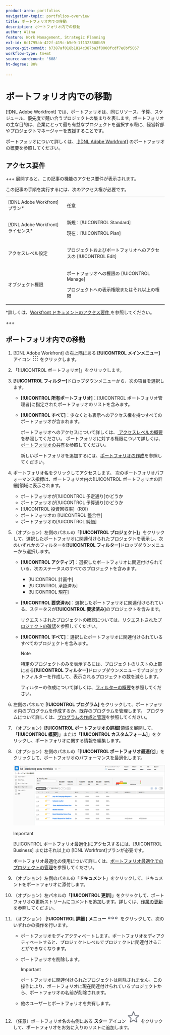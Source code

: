 ```yaml
---
product-area: portfolios
navigation-topic: portfolios-overview
title: ポートフォリオ内での移動
description: ポートフォリオ内での移動
author: Alina
feature: Work Management, Strategic Planning
exl-id: 6c1795ab-422f-419c-b5e9-1f1323800b39
source-git-commit: b7387af018b1814c387ba3f0000fcdf7e0bf5067
workflow-type: tm+mt
source-wordcount: '608'
ht-degree: 80%

---
```


# ポートフォリオ内での移動

<!--
<p data-mc-conditions="QuicksilverOrClassic.Draft mode">(NOTE: This article will need to be further revised and maybe merged into Understanding Portfolios?! (other?!).)</p>
-->

[!DNL Adobe Workfront] では、ポートフォリオは、同じリソース、予算、スケジュール、優先度で競い合うプロジェクトの集まりを表します。ポートフォリオの主な目的は、企業にとって最も有益なプロジェクトを選択する際に、経営幹部やプロジェクトマネージャーを支援することです。

ポートフォリオについて詳しくは、[ [!DNL Adobe Workfront]](../../../manage-work/portfolios/portfolios-overview/portfolio-overview.md) のポートフォリオの概要を参照してください。

## アクセス要件


+++ 展開すると、この記事の機能のアクセス要件が表示されます。

この記事の手順を実行するには、次のアクセス権が必要です。

<table style="table-layout:auto"> 
 <col> 
 <col> 
 <tbody> 
  <tr> 
   <td role="rowheader">[!DNL Adobe Workfront] プラン*</td> 
   <td> <p>任意 </p> </td> 
  </tr> 
  <tr> 
   <td role="rowheader">[!DNL Adobe Workfront] ライセンス*</td> 
   <td> <p>新規：[!UICONTROL Standard] </p>
   <p>現在：[!UICONTROL Plan] </p> </td> 
  </tr> 
  <tr> 
   <td role="rowheader">アクセスレベル設定</td> 
   <td> <p>プロジェクトおよびポートフォリオへのアクセスの [!UICONTROL Edit]</p>  </td> 
  </tr> 
  <tr> 
   <td role="rowheader">オブジェクト権限</td> 
   <td> <p>ポートフォリオへの権限の [!UICONTROL Manage]</p> <p>プロジェクトへの表示権限またはそれ以上の権限</p>  </td> 
  </tr> 
 </tbody> 
</table>

*詳しくは、[Workfront ドキュメントのアクセス要件 ](/help/quicksilver/administration-and-setup/add-users/access-levels-and-object-permissions/access-level-requirements-in-documentation.md) を参照してください。

+++

## ポートフォリオ内での移動

1. [!DNL Adobe Workfront] の右上隅にある **[!UICONTROL メインメニュー]** アイコン ![ メインメニュー ](assets/main-menu-icon.png) をクリックします。

1. 「[!UICONTROL ポートフォリオ]」をクリックします。
1. **[!UICONTROL フィルター]**&#x200B;ドロップダウンメニューから、次の項目を選択します。

   * **[!UICONTROL 所有ポートフォリオ]**：[!UICONTROL ポートフォリオ管理者]に指定されたポートフォリオのリストを含みます。
   * **[!UICONTROL すべて]**：少なくとも表示へのアクセス権を持つすべてのポートフォリオが含まれます。

     ポートフォリオへのアクセスについて詳しくは、[ アクセスレベルの概要 ](../../../administration-and-setup/add-users/access-levels-and-object-permissions/access-levels-overview.md) を参照してください。
ポートフォリオに対する権限について詳しくは、[ポートフォリオの共有](../../../workfront-basics/grant-and-request-access-to-objects/share-a-portfolio.md)を参照してください。

     新しいポートフォリオを追加するには、[ポートフォリオの作成](../../../manage-work/portfolios/create-and-manage-portfolios/create-portfolios.md)を参照してください。

1. ポートフォリオ名をクリックしてアクセスします。
次のポートフォリオパフォーマンス指標は、ポートフォリオ内の[!UICONTROL ポートフォリオの詳細]領域に表示されます。

   * ポートフォリオが[!UICONTROL 予定通り]かどうか
   * ポートフォリオが[!UICONTROL 予算通り]かどうか
   * [!UICONTROL 投資回収率]（ROI）
   * ポートフォリオの [!UICONTROL  整合性]
   * ポートフォリオの[!UICONTROL 純価]

1. （オプション）左側のパネルの「**[!UICONTROL プロジェクト]**」をクリックして、選択したポートフォリオに関連付けられたプロジェクトを表示し、次のいずれかのフィルターを&#x200B;**[!UICONTROL フィルター]**&#x200B;ドロップダウンメニューから選択します。

   * **[!UICONTROL アクティブ]**：選択したポートフォリオに関連付けられている、次のステータスのすべてのプロジェクトを含みます。

      * [!UICONTROL 計画中]
      * [!UICONTROL 承認済み]
      * [!UICONTROL 現在]
   * **[!UICONTROL 要求済み]**：選択したポートフォリオに関連付けられている、ステータスが&#x200B;**[!UICONTROL 要求済み]**&#x200B;のプロジェクトを含みます。

     リクエストされたプロジェクトの確認については、[リクエストされたプロジェクトの確認](../../../manage-work/portfolios/create-and-manage-portfolios/review-requested-projects.md)を参照してください。

   * **[!UICONTROL すべて]**：選択したポートフォリオに関連付けられているすべてのプロジェクトを含みます。

     >[!NOTE]
     >
     >特定のプロジェクトのみを表示するには、プロジェクトのリストの上部にある&#x200B;**[!UICONTROL フィルター]**&#x200B;ドロップダウンメニューでプロジェクトフィルターを作成して、表示されるプロジェクトの数を減らします。

     フィルターの作成について詳しくは、[フィルターの概要](../../../reports-and-dashboards/reports/reporting-elements/filters-overview.md)を参照してください。


1. 左側のパネルで **[!UICONTROL プログラム]** をクリックして、ポートフォリオ内のプログラムを作成するか、既存のプログラムを管理します。
プログラムについて詳しくは、[プログラムの作成と管理](../../../manage-work/portfolios/create-and-manage-programs/create-and-manage-programs.md)を参照してください。

1. （オプション）**[!UICONTROL ポートフォリオの詳細]**&#x200B;領域を展開して、「**[!UICONTROL 概要]**」または「**[!UICONTROL カスタムフォーム]**」をクリックし、ポートフォリオに関する情報を編集します。

1. （オプション）左側のパネルの「**[!UICONTROL ポートフォリオ最適化]**」をクリックして、ポートフォリオのパフォーマンスを最適化します。

   ![Portfolio Optimizer とプロジェクト ](assets/portfolio-optimizer-with-projects-nwe-350x89.png)

   >[!IMPORTANT]
   >
   >[!UICONTROL ポートフォリオ最適化]にアクセスするには、[!UICONTROL Business] またはそれ以上の [!DNL Workfront]プランが必要です。

   ポートフォリオ最適化の使用について詳しくは、[ポートフォリオ最適化でのプロジェクトの管理](../../../manage-work/portfolios/portfolio-optimizer/manage-projects-in-portfolio-optimizer.md)を参照してください。

1. （オプション）左側のパネルの「**ドキュメント**」をクリックして、ドキュメントをポートフォリオに添付します。
1. （オプション）左パネルの「**[!UICONTROL 更新]**」をクリックして、ポートフォリオの更新ストリームにコメントを追加します。詳しくは、[作業の更新](../../../workfront-basics/updating-work-items-and-viewing-updates/update-work.md)を参照してください。
1. （オプション） **[!UICONTROL 詳細 ] メニュー**![ 詳細メニュー ](assets/qs-more-icon-on-an-object.png) をクリックして、次のいずれかの操作を行います。

   * ポートフォリオをディアクティベートします。ポートフォリオをディアクティベートすると、プロジェクトレベルでプロジェクトに関連付けることができなくなります。
   * ポートフォリオを削除します。

     >[!IMPORTANT]
     >
     >ポートフォリオに関連付けられたプロジェクトは削除されません。この操作により、ポートフォリオに現在関連付けられているプロジェクトから、ポートフォリオの名前が削除されます。

   * 他のユーザーとポートフォリオを共有します。

1. （任意）ポートフォリオ名の右側にある **スター** アイコン ![ スターアイコン ](assets/qs-star-icon-favorites-39x38.png) をクリックして、ポートフォリオをお気に入りのリストに追加します。
